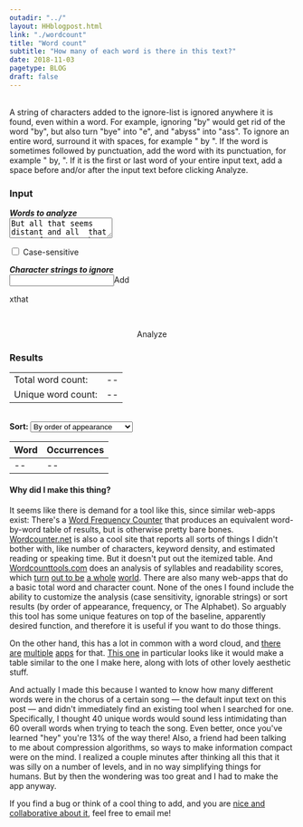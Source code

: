 ```yaml
---
outadir: "../"
layout: HHblogpost.html
link: "./wordcount"
title: "Word count"
subtitle: "How many of each word is there in this text?"
date: 2018-11-03
pagetype: BLOG
draft: false
---
```

<div>
<div id='helpignore'>
<span id="hideignore"><i class="fa fa-lg fa-remove"></i></span><br>
<div id='helpignorecontent'>A string of characters added to the ignore-list is ignored anywhere it is found, even within a word. For example, ignoring "by" would get rid of the word "by", but also turn "bye" into "e", and "abyss" into "ass". To ignore an entire word, surround it with spaces, for example " by ". If the word is sometimes followed by punctuation, add the word with its punctuation, for example " by, ". If it is the first or last word of your entire input text, add a space before and/or after the input text before clicking Analyze.
</div>
</div>
<!-- overlay so background is covered when help section is showing -->
<div class="ignoreoverlay"></div>	

<div id='inputdiv'>
	<h3>Input</h3>
	<p><em><strong>Words to analyze</strong></em><br>
	<textarea id='input'>But all that seems distant and all  that seems far, From those wonderful nights at the palace of the Czar, hey hey hey I was shootin' with Rasputin, ate farina with Czarina, Blintzes with the princes of the Czar. Hey hey hey We were sharing tea and herring, dipped banana in Smetana, Borscht  and vorscht around the samovar, hey hey</textarea>
	</p>
	<p><input type='checkbox' id='casesense'> <label for='casesense'>Case-sensitive</label></p>
	<p><em><strong>Character strings to ignore</strong></em> <span id='helpignoreicon'><i class="fa fa-question-circle" aria-hidden="true"></i></span><br>
	<input id='ignore-input'></input><span id='addchar'>Add</span><br>
	<div id='ignores'>
		<div><span class='xout'>x</span><span class='ignorchar'>that</span></div>
	</div></p><br>
	<p style='text-align:center;'><span class='vizbutton' id='analyze'>Analyze</span></p>
</div>
<div id='resultsdiv'>
	<h3>Results</h3>
	<div class='summarytable'>
		<table><tbody>
		<tr><td>Total word count:</td><td id='total'>--</td></tr>
		<tr><td>Unique word count:</td><td id='unique'>--</td></tr>
		</tbody></table>
	</div><br>
	<div id='sortby-outer'><span><strong>Sort:</strong> </span>
	<select id='sortby'>
	<option value='appear'>By order of appearance</option>
	<option value='alpha'>Alphabetically</option>
	<option value='backalpha'>Reverse alphabetically</option>
	<option value='freq-asc'>By frequency (ascending)</option>
	<option value='freq-desc'>By frequency (descending)</option>
	</select>
	</div>
	<div class='wordtable-outer'>
		<table>
		<thead><th>Word</th><th>Occurrences</th></thead>
		<tbody><tr><td>--</td><td>--</td></tr></tbody>
		</table>
	</div>
</div>
<div id='explanation' style='display:block;'>
<h4>Why did I make this thing?</h4>
<p>It seems like there is demand for a tool like this, since similar web-apps exist: There's a <a href='http://www.writewords.org.uk/word_count.asp'>Word Frequency Counter</a> that produces an equivalent word-by-word table of results, but is otherwise pretty bare bones. <a href='https://wordcounter.net/'>Wordcounter.net</a> is also a cool site that reports all sorts of things I didn't bother with, like number of characters, keyword density, and estimated reading or speaking time. But it doesn't put out the itemized table. And <a href='https://wordcounttools.com/'>Wordcounttools.com</a> does an analysis of syllables and readability scores, which <a href='https://www.webpagefx.com/tools/read-able/readability-score.html'>turn</a> <a href='https://datayze.com/readability-analyzer.php'>out to be</a> <a href='http://www.readabilityformulas.com/free-readability-formula-tests.php'>a whole</a> <a href='https://readable.io/'>world</a>. There are also many web-apps that do a basic total word and character count. None of the ones I found include the ability to customize the analysis (case sensitivity, ignorable strings) or sort results (by order of appearance, frequency, or The Alphabet). So arguably this tool has some unique features on top of the baseline, apparently desired function, and therefore it is useful if you want to do those things.</p>

<p>On the other hand, this has a lot in common with a word cloud, and <a href='https://www.jasondavies.com/wordcloud/'>there</a> <a href='https://www.wordclouds.com/'>are</a> 
<a href='https://tagcrowd.com/'>multiple</a> <a href='http://www.wordle.net/'>apps</a> for that. <a href='https://www.maxqda.com/help-max18/visual-tools/word-clouds'>This one</a> in particular looks like it would make a table similar to the one I make here, along with lots of other lovely aesthetic stuff.</p>

<p>And actually I made this because I wanted to know how many different words were in the chorus of a certain song &mdash; the default input text on this post &mdash; and didn't immediately find an existing tool when I searched for one. Specifically, I thought 40 unique words would sound less intimidating than 60 overall words when trying to teach the song. Even better, once you've learned "hey" you're 13% of the way there! Also, a friend had been talking to me about compression algorithms, so ways to make information compact were on the mind. I realized a couple minutes after thinking all this that it was silly on a number of levels, and in no way simplifying things for humans. But by then the wondering was too great and I had to make the app anyway.</p>

<p>If you find a bug or think of a cool thing to add, and you are <a href='https://www.theguardian.com/science/brain-flapping/2017/may/30/why-do-pedants-pedant'>nice and collaborative about it</a>, feel free to email me!</p>
<!-- TO ADD:
package exclusions like prepostions
dont separate words by apostrophe
-->
</div>
</div>
